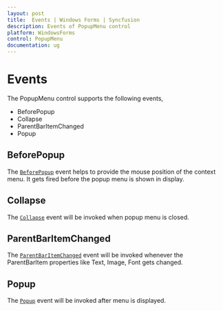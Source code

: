 ```yaml
---
layout: post
title:  Events | Windows Forms | Syncfusion
description: Events of PopupMenu control
platform: WindowsForms
control: PopupMenu
documentation: ug
---
```


# Events

The PopupMenu control supports the following events,

* BeforePopup
* Collapse
* ParentBarItemChanged
* Popup

## BeforePopup

The [`BeforePopup`](https://help.syncfusion.com/cr/windowsforms/Syncfusion.Tools.Windows~Syncfusion.Windows.Forms.Tools.XPMenus.PopupMenu~BeforePopup_EV.html) event helps to provide the mouse position of the context menu. It gets fired before the popup menu is shown in display.

## Collapse

The [`Collapse`](https://help.syncfusion.com/cr/windowsforms/Syncfusion.Tools.Windows~Syncfusion.Windows.Forms.Tools.XPMenus.PopupMenu~Collapse_EV.html) event will be invoked when popup menu is closed.

## ParentBarItemChanged

The [`ParentBarItemChanged`](https://help.syncfusion.com/cr/windowsforms/Syncfusion.Tools.Windows~Syncfusion.Windows.Forms.Tools.XPMenus.PopupMenu~ParentBarItemChanged_EV.html) event will be invoked whenever the ParentBarItem properties like Text, Image, Font gets changed.

## Popup

The [`Popup`](https://help.syncfusion.com/cr/windowsforms/Syncfusion.Tools.Windows~Syncfusion.Windows.Forms.Tools.XPMenus.PopupMenu~Popup_EV.html) event will be invoked after menu is displayed.





